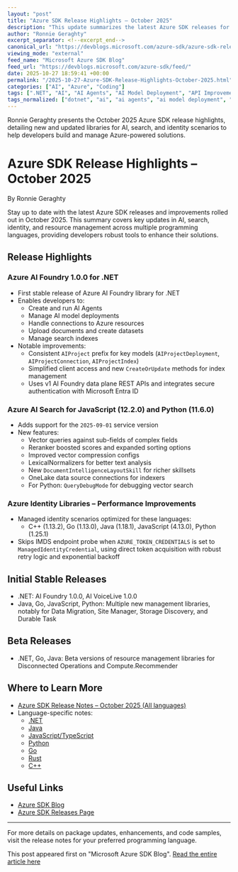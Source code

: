```yaml
---
layout: "post"
title: "Azure SDK Release Highlights – October 2025"
description: "This update summarizes the latest Azure SDK releases for October 2025, featuring major enhancements in Azure AI Foundry, Azure AI Search for JavaScript and Python, performance improvements in Azure Identity libraries, new client and management libraries, and links to language-specific release notes for developers working with Azure services."
author: "Ronnie Geraghty"
excerpt_separator: <!--excerpt_end-->
canonical_url: "https://devblogs.microsoft.com/azure-sdk/azure-sdk-release-october-2025/"
viewing_mode: "external"
feed_name: "Microsoft Azure SDK Blog"
feed_url: "https://devblogs.microsoft.com/azure-sdk/feed/"
date: 2025-10-27 18:59:41 +00:00
permalink: "/2025-10-27-Azure-SDK-Release-Highlights-October-2025.html"
categories: ["AI", "Azure", "Coding"]
tags: [".NET", "AI", "AI Agents", "AI Model Deployment", "API Improvements", "Azure", "Azure AI Foundry", "Azure AI Search", "Azure Identity", "Azure SDK", "Coding", "Document Intelligence", "Go", "Java", "JavaScript", "Microsoft Entra ID", "News", "Python", "Resource Management", "SDK", "SDK Release", "Search Indexes", "Vector Search"]
tags_normalized: ["dotnet", "ai", "ai agents", "ai model deployment", "api improvements", "azure", "azure ai foundry", "azure ai search", "azure identity", "azure sdk", "coding", "document intelligence", "go", "java", "javascript", "microsoft entra id", "news", "python", "resource management", "sdk", "sdk release", "search indexes", "vector search"]
---
```


Ronnie Geraghty presents the October 2025 Azure SDK release highlights, detailing new and updated libraries for AI, search, and identity scenarios to help developers build and manage Azure-powered solutions.<!--excerpt_end-->

# Azure SDK Release Highlights – October 2025

By Ronnie Geraghty

Stay up to date with the latest Azure SDK releases and improvements rolled out in October 2025. This summary covers key updates in AI, search, identity, and resource management across multiple programming languages, providing developers robust tools to enhance their solutions.

## Release Highlights

### Azure AI Foundry 1.0.0 for .NET

- First stable release of Azure AI Foundry library for .NET
- Enables developers to:
  - Create and run AI Agents
  - Manage AI model deployments
  - Handle connections to Azure resources
  - Upload documents and create datasets
  - Manage search indexes
- Notable improvements:
  - Consistent `AIProject` prefix for key models (`AIProjectDeployment`, `AIProjectConnection`, `AIProjectIndex`)
  - Simplified client access and new `CreateOrUpdate` methods for index management
  - Uses v1 AI Foundry data plane REST APIs and integrates secure authentication with Microsoft Entra ID

### Azure AI Search for JavaScript (12.2.0) and Python (11.6.0)

- Adds support for the `2025-09-01` service version
- New features:
  - Vector queries against sub-fields of complex fields
  - Reranker boosted scores and expanded sorting options
  - Improved vector compression configs
  - LexicalNormalizers for better text analysis
  - New `DocumentIntelligenceLayoutSkill` for richer skillsets
  - OneLake data source connections for indexers
  - For Python: `QueryDebugMode` for debugging vector search

### Azure Identity Libraries – Performance Improvements

- Managed identity scenarios optimized for these languages:
  - C++ (1.13.2), Go (1.13.0), Java (1.18.1), JavaScript (4.13.0), Python (1.25.1)
- Skips IMDS endpoint probe when `AZURE_TOKEN_CREDENTIALS` is set to `ManagedIdentityCredential`, using direct token acquisition with robust retry logic and exponential backoff

## Initial Stable Releases

- .NET: AI Foundry 1.0.0, AI VoiceLive 1.0.0
- Java, Go, JavaScript, Python: Multiple new management libraries, notably for Data Migration, Site Manager, Storage Discovery, and Durable Task

## Beta Releases

- .NET, Go, Java: Beta versions of resource management libraries for Disconnected Operations and Compute.Recommender

## Where to Learn More

- [Azure SDK Release Notes – October 2025 (All languages)](https://azure.github.io/azure-sdk/releases/2025-10/index.html)
- Language-specific notes:
  - [.NET](https://azure.github.io/azure-sdk/releases/2025-10/dotnet.html)
  - [Java](https://azure.github.io/azure-sdk/releases/2025-10/java.html)
  - [JavaScript/TypeScript](https://azure.github.io/azure-sdk/releases/2025-10/js.html)
  - [Python](https://azure.github.io/azure-sdk/releases/2025-10/python.html)
  - [Go](https://azure.github.io/azure-sdk/releases/2025-10/go.html)
  - [Rust](https://azure.github.io/azure-sdk/releases/2025-10/rust.html)
  - [C++](https://azure.github.io/azure-sdk/releases/2025-10/cpp.html)

## Useful Links

- [Azure SDK Blog](https://devblogs.microsoft.com/azure-sdk/)
- [Azure SDK Releases Page](https://aka.ms/azsdk/releases)

---

For more details on package updates, enhancements, and code samples, visit the release notes for your preferred programming language.

This post appeared first on "Microsoft Azure SDK Blog". [Read the entire article here](https://devblogs.microsoft.com/azure-sdk/azure-sdk-release-october-2025/)
